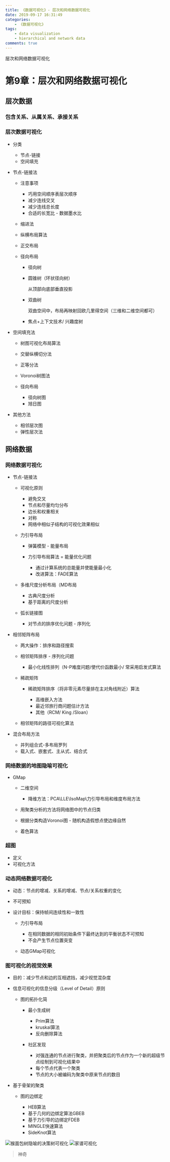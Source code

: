 ```yaml
---
title: 《数据可视化》- 层次和网络数据可视化
date: 2019-09-17 16:31:49
categories:  
    - 《数据可视化》
tags: 
	- data visualization
	- hierarchical and network data
comments: true
---
```



层次和网络数据可视化
<!--more-->

# 第9章：层次和网络数据可视化

## 层次数据

### 包含关系、从属关系、承接关系

### 层次数据可视化

- 分类

	- 节点-链接
	- 空间填充

- 节点-链接法

	- 注意事项

		- 巧用空间顺序表层次顺序
		- 减少连线交叉
		- 减少连线总长度
		- 合适的长宽比 - 数据墨水比

	- 缩进法
	- 纵横布局算法
	- 正交布局
	- 径向布局

		- 径向树
		- 圆锥树（环状径向树）

		  从顶部向底部垂直投影

		- 双曲树

		  双曲空间中，布局再映射回欧几里得空间（三维和二维空间都可）

		- 焦点+上下文技术/ 兴趣度树

- 空间填充法

	- 树图可视化布局算法
	- 交替纵横切分法
	- 正等分法
	- Voronoi树图法
	- 径向布局

		- 径向树图
		- 旭日图

- 其他方法

	- 相邻层次图
	- 弹性层次法

## 网络数据

### 网络数据可视化

- 节点-链接法

	- 可视化原则

		- 避免交叉
		- 节点和尽量均匀分布
		- 边长和权重相关
		- 对称
		- 网络中相似子结构的可视化效果相似

	- 力引导布局

		- 弹簧模型 - 能量布局
		- 力引导布局算法 = 能量优化问题

			- 通过计算系统的总能量并使能量最小化
			- 改进算法：FADE算法

	- 多维尺度分析布局（MD布局

		- 古典尺度分析
		- 基于距离的尺度分析

	- 弧长链接图

		- 对节点的排序优化问题 - 序列化

- 相邻矩阵布局

	- 两大操作：排序和路径搜索
	- 相邻矩阵排序 - 序列化问题

		- 最小化线性排列（N-P难度问题/使代价函数最小/ 常采用启发式算法

	- 稀疏矩阵

		- 稀疏矩阵排序（将非零元素尽量排在主对角线附近）算法

			- 高维嵌入方法
			- 最近邻旅行商问题估计方法
			- 其他（RCM/ King /Sloan）

	- 相邻矩阵的路径可视化算法

- 混合布局方法

	- 并列组合式-多布局罗列
	- 载入式、嵌套式、主从式、结合式

### 网络数据的地图隐喻可视化

- GMap

	- 二维空间

		- 降维方法：PCA\LLE\IsoMap\力引导布局和维度布局方法

	- 用聚类分析的方法将网络图中的节点归类
	- 根据分类构造Voronoi图 - 随机构造假想点使边缘自然
	- 着色算法

### 超图

- 定义
- 可视化方法

### 动态网络数据可视化

- 动态：节点的增减、关系的增减、节点/关系权重的变化
- 不可预知
- 设计目标：保持帧间连续性和一致性

	- 力引导布局

		- 在相同数据的相同初始条件下最终达到的平衡状态不可预知
		- 不会产生节点位置突变

	- 动态GMap可视化

### 图可视化的视觉效果

- 目的：减少节点和边的互相遮挡，减少视觉混杂度
- 信息可视化的信息分级（Level of Detail）原则

	- 图的拓扑化简

		- 最小生成树

			- Prim算法
			- kruskal算法
			- 反向删除算法

		- 社区发现

			- 对强连通的节点进行聚类，并把聚类后的节点作为一个新的超级节点绘制到可视化结果中
			- 每个节点代表一个聚类
			- 节点的大小被编码为聚类中原来节点的数目

- 基于骨架的聚类

	- 图的边绑定

		- HEB算法
		- 基于几何的边绑定算法GBEB
		- 基于力引导的边绑定FDEB
		- MINGLE快速算法
		- SideKnot算法


![猴面包树隐喻的决策树可视化](/猴面包树隐喻的决策树可视化.png)
![家谱可视化](/家谱可视化.png)
> 神奇
